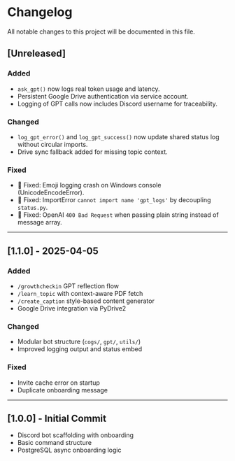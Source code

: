 # Changelog

All notable changes to this project will be documented in this file.

## [Unreleased]

### Added
- `ask_gpt()` now logs real token usage and latency.
- Persistent Google Drive authentication via service account.
- Logging of GPT calls now includes Discord username for traceability.

### Changed
- `log_gpt_error()` and `log_gpt_success()` now update shared status log without circular imports.
- Drive sync fallback added for missing topic context.

### Fixed
- 🐛 Fixed: Emoji logging crash on Windows console (UnicodeEncodeError).
- 🐛 Fixed: ImportError `cannot import name 'gpt_logs'` by decoupling `status.py`.
- 🐛 Fixed: OpenAI `400 Bad Request` when passing plain string instead of message array.

---

## [1.1.0] - 2025-04-05

### Added
- `/growthcheckin` GPT reflection flow
- `/learn_topic` with context-aware PDF fetch
- `/create_caption` style-based content generator
- Google Drive integration via PyDrive2

### Changed
- Modular bot structure (`cogs/`, `gpt/`, `utils/`)
- Improved logging output and status embed

### Fixed
- Invite cache error on startup
- Duplicate onboarding message

---

## [1.0.0] - Initial Commit

- Discord bot scaffolding with onboarding
- Basic command structure
- PostgreSQL async onboarding logic
